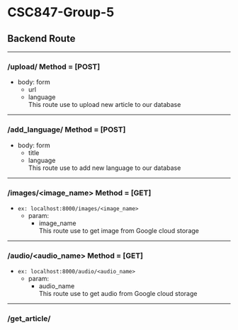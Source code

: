 # CSC847-Group-5

## Backend Route
---
### /upload/ Method = [POST] 
- body: form
    - url
    - language\
    This route use to upload new article to our database

---
### /add_language/ Method = [POST]
- body: form
    - title
    - language\
    This route use to add new language to our database
---

### /images/<image_name> Method = [GET]
- ```ex: localhost:8000/images/<image_name>```
    - param:
        - image_name\
    This route use to get image from Google cloud storage
---

### /audio/<audio_name> Method = [GET]
- ```ex: localhost:8000/audio/<audio_name>```
    - param:
        - audio_name\
    This route use to get audio from Google cloud storage
---

### /get_article/<title> Method = [GET]
- ```ex: localhost:8000/get_article/<title>```
    - param:
        - title\
    This route use to get specific document from firestore
---

### /index/ Method = [GET]
- ```ex: localhost:8000/index/```\
    This route use to get all document from firestore
   
- **optional**
    ### ```/index/<category>``` Method = [GET]
    ```ex: localhost:8000/index/tech```
    - param:
        - category\
    This route use to get all document from firestore that have specific category
---

### /index/<category> Method = [GET]
- ```ex: localhost:8000/index/tech```
    - param:
        - category\
    This route use to get all document from firestore that have specific category
---

### /get_language/ Method = [GET]
- ```ex: localhost:8000/get_language/```\
    This route use to get all language supported by backend
---

### /get_category/ Method = [GET]
- ```ex: localhost:8000/get_category/```\
    This route use to get all distinct category in firestore document
---

### /delete_article/<title> Method = [GET]
- ```ex: localhost:8000/delete_article/<title>```
    - param:
        - title\
    This route use to delete specific news from firestore and all related file
---
